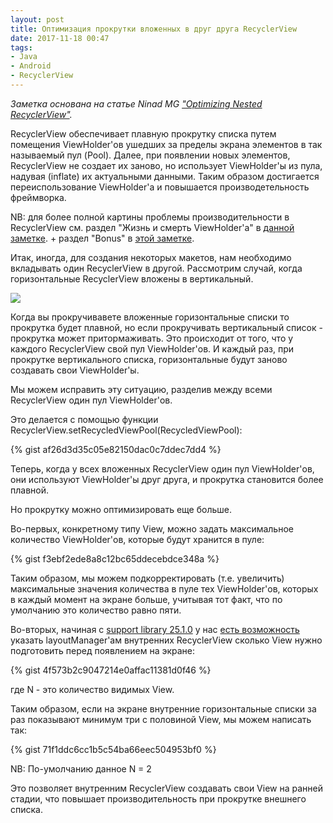 ```yaml
---
layout: post
title: Оптимизация прокрутки вложенных в друг друга RecyclerView
date: 2017-11-18 00:47
tags:
- Java
- Android
- RecyclerView
---
```

*Заметка основана на статье Ninad MG <a href="https://medium.com/@mgn524/optimizing-nested-recyclerview-a9b7830a4ba7">"Optimizing Nested RecyclerView"</a>.*

RecyclerView обеспечивает плавную прокрутку списка путем помещения ViewHolder'ов ушедших за пределы экрана элементов в так называемый пул (Pool). Далее, при появлении новых элементов, RecyclerView не создает их заново, но использует ViewHolder'ы из пула, надувая (inflate) их актуальными данными. Таким образом достигается переиспользованиe ViewHolder'а и повышается производетельность фреймворка.

NB: для более полной картины проблемы производительности в RecyclerView см. раздел "Жизнь и смерть ViewHolder'а" в <a href="https://ziginsider.github.io/RecyclerView/">данной заметке</a>. + раздел "Bonus" в <a href="https://ziginsider.github.io/Multiple_Row_Types_In_Recyclerview/">этой заметке</a>.

Итак, иногда, для создания некоторых макетов, нам необходимо вкладывать один RecyclerView в другой. Рассмотрим случай, когда горизонтальные RecyclerView вложены в вертикальный.

<img src="{{ site.baseurl }}/images/nested_recyclerview.jpeg">

Когда вы прокручивавете вложенные горизонтальные списки то прокрутка будет плавной, но если прокручивать вертикальный список - прокрутка может притормаживать. Это происходит от того, что у каждого RecyclerView свой пул ViewHolder'ов. И каждый раз, при прокрутке вертикального списка, горизонтальные будут заново создавать свои ViewHolder'ы.

Мы можем исправить эту ситуацию, разделив между всеми RecyclerView один пул ViewHolder'ов.

Это делается с помощью функции RecyclerView.setRecycledViewPool(RecycledViewPool):

{% gist af26d3d35c05e82150dac0c7ddec7dd4 %}

Теперь, когда у всех вложенных RecyclerView один пул ViewHolder'ов, они используют ViewHolder'ы друг друга, и прокрутка становится более плавной.

Но прокрутку можно оптимизировать еще больше. 

Во-первых, конкретному типу View, можно задать максимальное количество ViewHolder'ов, которые будут хранится в пуле:

{% gist f3ebf2ede8a8c12bc65ddecebdce348a %}

Таким образом, мы можем подкорректировать (т.е. увеличить) максимальные значения количества в пуле тех ViewHolder'ов, которых в каждый момент на экране больше, учитывая тот факт, что по умолчанию это количество равно пяти.

Во-вторых, начиная с <a href="https://developer.android.com/topic/libraries/support-library/revisions.html#25-1-0">support library 25.1.0</a> у нас <a href="https://developer.android.com/reference/android/support/v7/widget/LinearLayoutManager.html#setInitialPrefetchItemCount(int)">есть возможность</a> указать layoutManager'ам внутренних RecyclerView сколько View нужно подготовить перед появлением на экране:

{% gist 4f573b2c9047214e0affac11381d0f46 %}

где N - это количество видимых View.

Таким образом, если на экране внутренние горизонтальные списки за раз показывают минимум три с половиной View, мы можем написать так:

{% gist 71f1ddc6cc1b5c54ba66eec504953bf0 %}

NB: По-умолчанию данное N = 2

Это позволяет внутренним RecyclerView создавать свои View на ранней стадии, что повышает производительность при прокрутке внешнего списка.
